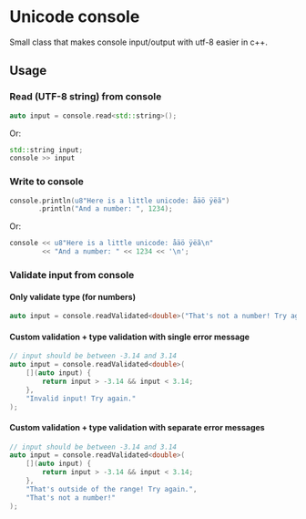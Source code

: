 # Unicode console

Small class that makes console input/output with utf-8 easier in c++.

## Usage
### Read (UTF-8 string) from console
```cpp
auto input = console.read<std::string>();
```
Or:
```cpp
std::string input;
console >> input
```


### Write to console
```cpp
console.println(u8"Here is a little unicode: åäö ÿëã")
       .println("And a number: ", 1234);
```
Or:
```cpp
console << u8"Here is a little unicode: åäö ÿëã\n" 
        << "And a number: " << 1234 << '\n';
```


### Validate input from console
#### Only validate type (for numbers)
```cpp
auto input = console.readValidated<double>("That's not a number! Try again.");
```

#### Custom validation + type validation with single error message
```cpp
// input should be between -3.14 and 3.14
auto input = console.readValidated<double>(
    [](auto input) {
        return input > -3.14 && input < 3.14;
    }, 
    "Invalid input! Try again."
);
```

#### Custom validation + type validation with separate error messages
```cpp
// input should be between -3.14 and 3.14
auto input = console.readValidated<double>(
    [](auto input) {
        return input > -3.14 && input < 3.14;
    }, 
    "That's outside of the range! Try again.",
    "That's not a number!"
);
```

